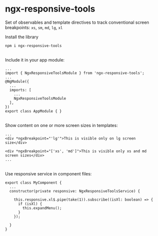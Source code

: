 # ngx-responsive-tools

Set of observables and template directives to track conventional screen breakpoints: `xs`, `sm`, `md`, `lg`, `xl`

Install the library
```
npm i ngx-responsive-tools
```

\
Include it in your app module:
```
...
import { NgxResponsiveToolsModule } from 'ngx-responsive-tools';
...
@NgModule({
  ...
  imports: [
    ...
    NgxResponsiveToolsModule
  ],
})
export class AppModule { }

```


\
Show content on one or more screen sizes in templates:
```
...
<div *ngxBreakpoint="'lg'">This is visible only on lg screen size</div>

<div *ngxBreakpoint="['xs', 'md']">This is visible only xs and md screen sizes</div>
...
```


\
Use responsive service in component files:

```
export class MyComponent {
  ...
  constructor(private responsive: NgxResponsiveToolsService) {
  
    this.responsive.xl$.pipe(take(1)).subscribe((isXl: boolean) => {
      if (isXl) {
        this.expandMenu();
      }
    });
    
  }  
}
```
